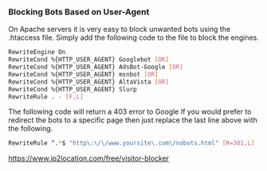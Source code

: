 ### Blocking Bots Based on User-Agent
On Apache servers it is very easy to block unwanted bots using the .htaccess file. Simply add the following code to the file to block the engines.
```Bash
RewriteEngine On
RewriteCond %{HTTP_USER_AGENT} Googlebot [OR]
RewriteCond %{HTTP_USER_AGENT} AdsBot-Google [OR]
RewriteCond %{HTTP_USER_AGENT} msnbot [OR]
RewriteCond %{HTTP_USER_AGENT} AltaVista [OR]
RewriteCond %{HTTP_USER_AGENT} Slurp
RewriteRule . - [F,L]
```
The following code will return a 403 error to Google
If you would prefer to redirect the bots to a specific page then just replace the last line above with the following.
```Bash
RewriteRule ^.*$ "http\:\/\/www.yoursite\.com\/nobots.html" [R=301,L]
```
https://www.ip2location.com/free/visitor-blocker